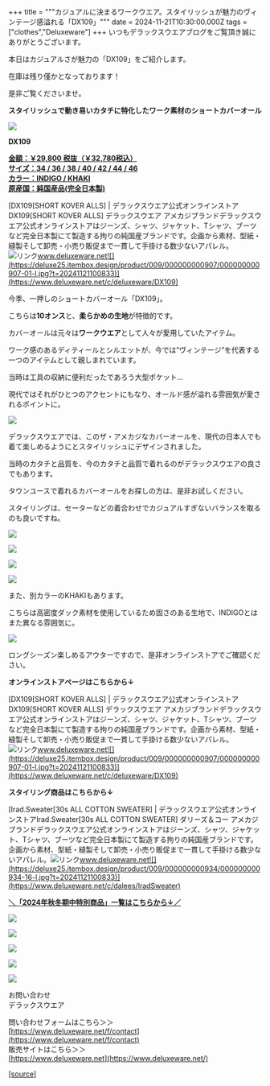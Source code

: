 +++
title = """カジュアルに決まるワークウエア。スタイリッシュが魅力のヴィンテージ感溢れる「DX109」"""
date = 2024-11-21T10:30:00.000Z
tags = ["clothes","Deluxeware"]
+++
いつもデラックスウエアブログをご覧頂き誠にありがとうございます。

本日はカジュアルさが魅力の「DX109」をご紹介します。

在庫は残り僅かとなっております！

是非ご覧くださいませ。

**スタイリッシュで動き易いカタチに特化したワーク素材のショートカバーオール**

**[![](https://stat.ameba.jp/user_images/20241121/15/deluxeware/88/a8/j/o1199159815512581876.jpg)](https://stat.ameba.jp/user_images/20241121/15/deluxeware/88/a8/j/o1199159815512581876.jpg)**

**DX109**

**[金額：￥29,800 税抜（￥32,780税込）](https://www.deluxeware.net/c/deluxeware/DX109)  
[サイズ：34 / 36 / 38 / 40 / 42 / 44 / 46](https://www.deluxeware.net/c/deluxeware/DX109)  
[カラー：INDIGO / KHAKI](https://www.deluxeware.net/c/deluxeware/DX109)  
[原産国：純国産品(完全日本製)](https://www.deluxeware.net/c/deluxeware/DX109)**

[DX109\[SHORT KOVER ALLS\] | デラックスウエア公式オンラインストアDX109\[SHORT KOVER ALLS\] デラックスウエア アメカジブランドデラックスウエア公式オンラインストアはジーンズ、シャツ、ジャケット、Tシャツ、ブーツなど完全日本製にて製造する拘りの純国産ブランドです。企画から素材、型紙・縫製そして卸売・小売り販促まで一貫して手掛ける数少ないアパレル。![リンク](https://c.stat100.ameba.jp/ameblo/symbols/v3.20.0/svg/gray/editor_link.svg)www.deluxeware.net![](https://deluxe25.itembox.design/product/009/000000000907/000000000907-01-l.jpg?t=20241121100833)](https://www.deluxeware.net/c/deluxeware/DX109)

今季、一押しのショートカバーオール「DX109」。

こちらは**10オンス**と、**柔らかめの生地**が特徴的です。

カバーオールは元々は**ワークウエア**として人々が愛用していたアイテム。

ワーク感のあるディティールとシルエットが、今では”ヴィンテージ”を代表する一つのアイテムとして親しまれています。

当時は工具の収納に便利だったであろう大型ポケット…

現代ではそれがひとつのアクセントにもなり、オールド感が溢れる雰囲気が愛されるポイントに。

![](https://deluxe25.itembox.design/product/009/000000000907/000000000907-05-l.jpg?t=20241121100833)

デラックスウエアでは、このザ・アメカジなカバーオールを、現代の日本人でも着て楽しめるようにとスタイリッシュにデザインされました。

当時のカタチと品質を、今のカタチと品質で着れるのがデラックスウエアの良さでもあります。

タウンユースで着れるカバーオールをお探しの方は、是非お試しください。

スタイリングは、セーターなどの着合わせでカジュアルすぎないバランスを取るのも良いですね。

[![](https://stat.ameba.jp/user_images/20241121/15/deluxeware/b2/8a/j/o1199159815512581888.jpg)](https://stat.ameba.jp/user_images/20241121/15/deluxeware/b2/8a/j/o1199159815512581888.jpg)

[![](https://stat.ameba.jp/user_images/20241121/15/deluxeware/c2/b1/j/o1199159815512581885.jpg)](https://stat.ameba.jp/user_images/20241121/15/deluxeware/c2/b1/j/o1199159815512581885.jpg)

[![](https://stat.ameba.jp/user_images/20241121/15/deluxeware/87/82/j/o1199159815512581881.jpg)](https://stat.ameba.jp/user_images/20241121/15/deluxeware/87/82/j/o1199159815512581881.jpg)

[![](https://stat.ameba.jp/user_images/20241121/15/deluxeware/4b/06/j/o1199159815512581882.jpg)](https://stat.ameba.jp/user_images/20241121/15/deluxeware/4b/06/j/o1199159815512581882.jpg)

また、別カラーのKHAKIもあります。

こちらは高密度ダック素材を使用しているため固さのある生地で、INDIGOとはまた異なる雰囲気に。

[![](https://stat.ameba.jp/user_images/20241115/13/deluxeware/9f/0e/j/o1124140615510230850.jpg)](https://stat.ameba.jp/user_images/20241115/13/deluxeware/9f/0e/j/o1124140615510230850.jpg)

ロングシーズン楽しめるアウターですので、是非オンラインストアでご確認ください。

**オンラインストアページはこちらから↓**

[DX109\[SHORT KOVER ALLS\] | デラックスウエア公式オンラインストアDX109\[SHORT KOVER ALLS\] デラックスウエア アメカジブランドデラックスウエア公式オンラインストアはジーンズ、シャツ、ジャケット、Tシャツ、ブーツなど完全日本製にて製造する拘りの純国産ブランドです。企画から素材、型紙・縫製そして卸売・小売り販促まで一貫して手掛ける数少ないアパレル。![リンク](https://c.stat100.ameba.jp/ameblo/symbols/v3.20.0/svg/gray/editor_link.svg)www.deluxeware.net![](https://deluxe25.itembox.design/product/009/000000000907/000000000907-01-l.jpg?t=20241121100833)](https://www.deluxeware.net/c/deluxeware/DX109)

**スタイリング商品はこちらから↓**

[Irad.Sweater\[30s ALL COTTON SWEATER\] | デラックスウエア公式オンラインストアIrad.Sweater\[30s ALL COTTON SWEATER\] ダリーズ＆コー アメカジブランドデラックスウエア公式オンラインストアはジーンズ、シャツ、ジャケット、Tシャツ、ブーツなど完全日本製にて製造する拘りの純国産ブランドです。企画から素材、型紙・縫製そして卸売・小売り販促まで一貫して手掛ける数少ないアパレル。![リンク](https://c.stat100.ameba.jp/ameblo/symbols/v3.20.0/svg/gray/editor_link.svg)www.deluxeware.net![](https://deluxe25.itembox.design/product/009/000000000934/000000000934-16-l.jpg?t=20241121100833)](https://www.deluxeware.net/c/dalees/IradSweater)

[**＼「2024年秋冬期中特別商品」一覧はこちらから↓／**](https://www.deluxeware.net/c/2024FWreserveall2)

[![](https://stat.ameba.jp/user_images/20241116/15/deluxeware/da/96/j/o0800080015510646428.jpg?caw=800)](https://www.deluxeware.net/c/2024FWreserveall2)

[![](https://stat.ameba.jp/user_images/20241116/16/deluxeware/4a/05/j/o1200050015510661447.jpg?caw=800)](https://www.deluxeware.net/c/deluxeware/D-26)

[![](https://stat.ameba.jp/user_images/20240315/15/deluxeware/04/7f/j/o0800026015413271803.jpg?caw=800)](https://www.instagram.com/deluxeware/?hl=ja)

[![](https://stat.ameba.jp/user_images/20220415/12/deluxeware/3b/ce/j/o0800026015103175481.jpg?caw=800)](https://www.deluxeware.net/f/headstore)

[![](https://stat.ameba.jp/user_images/20220415/12/deluxeware/d7/c6/j/o0800026015103175487.jpg?caw=800)](https://www.deluxeware.net/)

お問い合わせ  
デラックスウエア

問い合わせフォームはこちら＞＞  
[https://www.deluxeware.net/f/contact](https://www.deluxeware.net/f/contact)  
販売サイトはこちら＞＞  
[https://www.deluxeware.net](https://www.deluxeware.net/)

[[source]](https://ameblo.jp/deluxeware/entry-12875835880.html)
